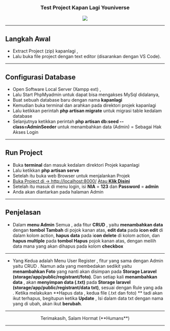 <h3 align="center">
Test Project Kapan Lagi Youniverse
</h3>
<p align="center"><img src="https://thejakartamarathon.com/wp-content/uploads/2018/10/kly.png"></p>

-----------------------

## Langkah Awal

- Extract Project (zip) kapanlagi ,
- Lalu buka file project dengan text editor (disarankan dengan VS Code).

-----------------------
## Configurasi Database

- Open Software Local Server (Xampp ext) ,
- Lalu Start PhpMyadmin untuk dapat bisa mengakses MySql didalanya,
- Buat sebuah database baru dengan nama  **kapanlagi**
- Kemudian buka terminal dan arahkan pada direktori projek kapanlagi
- Lalu ketikkan perintah **php artisan migrate** untuk migrasi table kedalam database
- Selanjutnya ketikkan perintah **php artisan db:seed --class=AdminSeeder** untuk menambahkan data (Admin) = Sebagai Hak Akses Login

-----------------------

## Run Project
- Buka **terminal** dan masuk kedalam direktori Projek kapanlagi
- Lalu ketikkan **php artisan serve** 
- Setelah itu buka web Browser untuk menjalankan Projek
- [Buka Project  di -> http://localhost:8000/](https://laravel.com/docs/routing)
<a href="http://localhost:8000/" target="_blank">Atau **Klik Disini**</a>
- Setelah itu masuk di menu login, isi **NIA** = **123** dan **Password** = **admin**
- Anda akan diantarkan pada halaman Admin 

-----------------------

## Penjelasan
- Dalam **menu Admin** Semua , ada fitur **CRUD**  , yaitu **menambahkan data** dengan **tombol Tambah** di pojok kanan atas, **edit data** pada **icon edit**  di dalam kolom action, **hapus data** pada i**con delete** di kolom action, dan **hapus multiple** pada **tombol Hapus**  pojok kanan atas, dengan meilih data mana yang akan dihapus pada kolom **checkbox**

-----------------------

- Yang Kedua adalah Menu User Register , fitur yang sama dengan Admin yaitu CRUD . 
Namun ada yang membedakan sedikit yaitu **menambahkan Foto** yang nanti akan disimpan pada **Storage Laravel (storage/app/public/registrant/foto)**.
Dan setiap kali **menambahkan data** , akan **menyimpan data (.txt)** pada **Storage laravel (storage/app/public/registrant/data txt)**, sesuai dengan Rule yang ada . 
Ketika melakukan **Hapus data , kedua file (.txt dan foto) ** tadi akan ikut terhapus, begitupun ketika **Update** , Isi dalam data txt dengan nama yang di ubah, akan ikut **berubah**.

-----------------------

<p align="center">Terimakasih, Salam Hormat (**Humans**)</p>

-----------------------